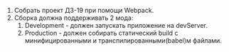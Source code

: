 1. Собрать проект ДЗ-19 при помощи Webpack.
2. Сборка должна поддерживать 2 мода:
	1. Development - должен запускать приложение на devServer.
	2. Production - должен собирать статический build с минифицированными и транспилированными(babel)м файлами.